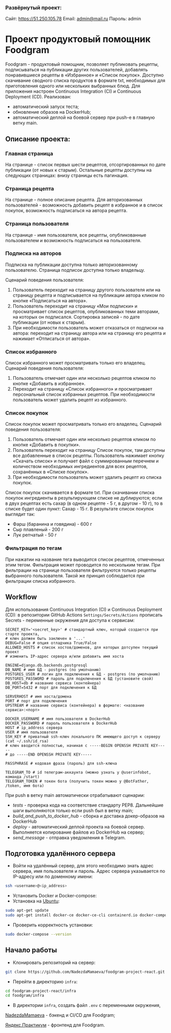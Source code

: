 ### Развёрнутый проект:

Сайт:
https://51.250.105.78
Email:
admin@mail.ru
Пароль:
admin

# Проект продуктовый помощник Foodgram

Foodgram - продуктовый помощник, позволяет публиковать рецепты, подписываться на публикации других пользователей, добавлять понравившиеся рецепты в «Избранное» и «Список покупок». Доступно скачивание сводного списка продуктов в формате txt, необходимых для приготовления одного или нескольких выбранных блюд. Для приложения настроен Continuous Integration (CI) и Continuous Deployment (CD).
Реализован:
* автоматический запуск теста;
* обновление образов на DockerHub;
* автоматический деплой на боевой сервер при push-е в главную ветку main.

## Описание проекта:
### Главная страница
На странице - cписок первых шести рецептов, отсортированных по дате публикации
(от новых к старым). Остальные рецепты доступны на следующих страницах: внизу
страницы есть пагинация.

### Страница рецепта
На странице - полное описание рецепта. Для авторизованных пользователей -
возможность добавить рецепт в избранное и в список покупок, возможность
подписаться на автора рецепта.

### Страница пользователя
На странице - имя пользователя, все рецепты, опубликованные пользователем и
возможность подписаться на пользователя.

### Подписка на авторов
Подписка на публикации доступна только авторизованному пользователю. Страница
подписок доступна только владельцу.

Сценарий поведения пользователя:
1. Пользователь переходит на страницу другого пользователя или на страницу 
рецепта и подписывается на публикации автора кликом по кнопке «Подписаться
на автора».
2. Пользователь переходит на страницу «Мои подписки» и просматривает
список рецептов, опубликованных теми авторами, на которых он подписался.
Сортировка записей - по дате публикации (от новых к старым). 
3. При необходимости пользователь может отказаться от подписки на автора:
переходит на страницу автора или на страницу его рецепта и нажимает
«Отписаться от автора».

### Список избранного
Список избранного может просматривать только его владелец. Сценарий поведения пользователя:
1. Пользователь отмечает один или несколько рецептов кликом по кнопке
«Добавить в избранное».
2. Переходит на страницу «Список избранного» и просматривает
персональный список избранных рецептов. При необходимости пользователь может 
удалить рецепт из избранного.

### Список покупок
Список покупок может просматривать только его владелец.
Сценарий поведения пользователя:
1. Пользователь отмечает один или несколько рецептов кликом по кнопке
«Добавить в покупки».
2. Пользователь переходит на страницу Список покупок, там доступны все
добавленные в список рецепты. Пользователь нажимает кнопку «Скачать список»
и получает файл с суммированным перечнем и количеством необходимых
ингредиентов для всех рецептов, сохранённых в «Списке покупок».
3. При необходимости пользователь может удалить рецепт из списка покупок.

Список покупок скачивается в формате txt. При скачивании списка покупок
ингредиенты в результирующем списке не дублируются;
если в двух рецептах есть сахар (в одном рецепте - 5 г, в другом - 10 г),
то в списке будет один пункт: Сахар - 15 г.
В результате список покупок выглядит так:
* Фарш (баранина и говядина) - 600 г
* Сыр плавленый - 200 г
* Лук репчатый - 50 г

### Фильтрация по тегам
При нажатии на название тега выводится список рецептов, отмеченных этим тегом.
Фильтрация может проводится по нескольким тегам. При фильтрации на странице
пользователя фильтруются только рецепты выбранного пользователя. Такой же
принцип соблюдается при фильтрации списка избранного.

## Workflow
Для использования Continuous Integration (CI) и Continuous Deployment (CD): в
репозитории GitHub Actions ```Settings/Secrets/Actions``` прописать Secrets -
переменные окружения для доступа к сервисам:

```
SECRET_KEY='<secret_key>' # стандартный ключ, который создается при старте проекта,
# ключ должен быть заключен в '...'
DEBUG=False # опция отладчика True/False
ALLOWED_HOSTS # список хостов/доменов, для которых дотсупен текущий проект
# изменить IP-адрес сервера и/или добавить имя хоста

ENGINE=django.db.backends.postgresql
DB_NAME # имя БД - postgres (по умолчанию)
POSTGRES_USER # логин для подключения к БД - postgres (по умолчанию)
POSTGRES_PASSWORD # пароль для подключения к БД (установите свой)
DB_HOST=db # название сервиса (контейнера)
DB_PORT=5432 # порт для подключения к БД

SERVERHOST # имя хоста/домена
PORT # порт для подключения
UPSTREAM # название сервиса (контейнера) в формате: <название сервиса>:<порт>

DOCKER_USERNAME # имя пользователя в DockerHub
DOCKER_PASSWORD # пароль пользователя в DockerHub
HOST # ip_address сервера
USER # имя пользователя
SSH_KEY # приватный ssh-ключ локального ПК имеющего доступ к серверу (cat ~/.ssh/id_rsa)
# ключ вводится полностью, начиная с -----BEGIN OPENSSH PRIVATE KEY-----
# до -----END OPENSSH PRIVATE KEY-----

PASSPHRASE # кодовая фраза (пароль) для ssh-ключа

TELEGRAM_TO # id телеграм-аккаунта (можно узнать у @userinfobot, команда /start)
TELEGRAM_TOKEN # токен бота (получить токен можно у @BotFather, /token, имя бота)
```

При push в ветку main автоматически отрабатывают сценарии:
* *tests* - проверка кода на соответствие стандарту PEP8.
Дальнейшие шаги выполняются только если push был в ветку main;
* *build_and_push_to_docker_hub* - сборка и доставка докер-образов на DockerHub
* *deploy* - автоматический деплой проекта на боевой сервер. Выполняется
копирование файлов из DockerHub на сервер;
* *send_message* - отправка уведомления в Telegram.

## Подготовка удалённого сервера
* Войти на удалённый сервер, для этого необходимо знать адрес сервера, имя
пользователя и пароль. Адрес сервера указывается по IP-адресу или по доменному
имени:
```bash
ssh <username>@<ip_address>
```

* Установить Docker и Docker-compose:
* Установка на [Ubuntu](https://docs.docker.com/engine/install/ubuntu/):
```bash
sudo apt-get update
sudo apt-get install docker-ce docker-ce-cli containerd.io docker-compose-plugin
```
* Проверить корректность установки:
```bash
sudo docker-compose --version
```

## Начало работы
* Клонировать репозиторий на сервер:
```bash
git clone https://github.com/NadezdaMamaeva/foodgram-project-react.git
```


* Перейти в директорию ```infra```:
```bash
cd foodgram-project-react/infra
cd foodgram/infra
```


* В директории ```infra```, создать файл ```.env``` с переменными окружения,

[NadezdaMamaeva](https://github.com/NadezdaMamaeva/) - бэкенд и CI/CD для Foodgram;

[Яндекс.Практикум](https://github.com/yandex-praktikum) - фронтенд
для Foodgram.
